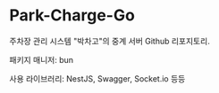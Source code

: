 # Park-Charge-Go

주차장 관리 시스템 "박차고"의 중계 서버 Github 리포지토리.

패키지 매니저: bun

사용 라이브러리: NestJS, Swagger, Socket.io 등등
